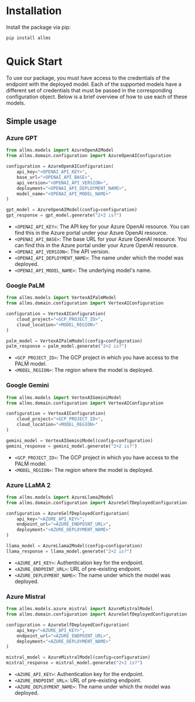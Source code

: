 # Installation
Install the package via pip:

```bash
pip install allms
```

# Quick Start 

To use our package, you must have access to the credentials of the endpoint with the deployed model.
Each of the supported models have a different set of credentials
that must be passed in the corresponding configuration object. Below is a brief overview of how to use each of these models.

## Simple usage

### Azure GPT

```python
from allms.models import AzureOpenAIModel
from allms.domain.configuration import AzureOpenAIConfiguration

configuration = AzureOpenAIConfiguration(
    api_key="<OPENAI_API_KEY>",
    base_url="<OPENAI_API_BASE>",
    api_version="<OPENAI_API_VERSION>",
    deployment="<OPENAI_API_DEPLOYMENT_NAME>",
    model_name="<OPENAI_API_MODEL_NAME>"
)

gpt_model = AzureOpenAIModel(config=configuration)
gpt_response = gpt_model.generate("2+2 is?")
```

* `<OPENAI_API_KEY>`: The API key for your Azure OpenAI resource. You can find this in the Azure portal under your
   Azure OpenAI resource.
* `<OPENAI_API_BASE>`: The base URL for your Azure OpenAI resource. You can find this in the Azure portal under your
   Azure OpenAI resource.
* `<OPENAI_API_VERSION>`: The API version.
* `<OPENAI_API_DEPLOYMENT_NAME>`: The name under which the model was deployed.
* `<OPENAI_API_MODEL_NAME>`: The underlying model's name.

### Google PaLM

```python
from allms.models import VertexAIPalmModel
from allms.domain.configuration import VertexAIConfiguration

configuration = VertexAIConfiguration(
    cloud_project="<GCP_PROJECT_ID>",
    cloud_location="<MODEL_REGION>"
)

palm_model = VertexAIPalmModel(config=configuration)
palm_response = palm_model.generate("2+2 is?")
```

* `<GCP_PROJECT_ID>`: The GCP project in which you have access to the PALM model.
* `<MODEL_REGION>`: The region where the model is deployed.

### Google Gemini

```python
from allms.models import VertexAIGeminiModel
from allms.domain.configuration import VertexAIConfiguration

configuration = VertexAIConfiguration(
    cloud_project="<GCP_PROJECT_ID>",
    cloud_location="<MODEL_REGION>"
)

gemini_model = VertexAIGeminiModel(config=configuration)
gemini_response = gemini_model.generate("2+2 is?")
```

* `<GCP_PROJECT_ID>`: The GCP project in which you have access to the PALM model.
* `<MODEL_REGION>`: The region where the model is deployed.

### Azure LLaMA 2

```python
from allms.models import AzureLlama2Model
from allms.domain.configuration import AzureSelfDeployedConfiguration

configuration = AzureSelfDeployedConfiguration(
    api_key="<AZURE_API_KEY>",
    endpoint_url="<AZURE_ENDPOINT_URL>",
    deployment="<AZURE_DEPLOYMENT_NAME>"
)

llama_model = AzureLlama2Model(config=configuration)
llama_response = llama_model.generate("2+2 is?")
```

* `<AZURE_API_KEY>`: Authentication key for the endpoint.
* `<AZURE_ENDPOINT_URL>`: URL of pre-existing endpoint.
* `<AZURE_DEPLOYMENT_NAME>`: The name under which the model was deployed.

### Azure Mistral

```python
from allms.models.azure_mistral import AzureMistralModel
from allms.domain.configuration import AzureSelfDeployedConfiguration

configuration = AzureSelfDeployedConfiguration(
    api_key="<AZURE_API_KEY>",
    endpoint_url="<AZURE_ENDPOINT_URL>",
    deployment="<AZURE_DEPLOYMENT_NAME>"
)

mistral_model = AzureMistralModel(config=configuration)
mistral_response = mistral_model.generate("2+2 is?")
```

* `<AZURE_API_KEY>`: Authentication key for the endpoint.
* `<AZURE_ENDPOINT_URL>`: URL of pre-existing endpoint.
* `<AZURE_DEPLOYMENT_NAME>`: The name under which the model was deployed.

